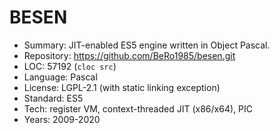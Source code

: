 # BESEN

* Summary:    JIT-enabled ES5 engine written in Object Pascal.
* Repository: https://github.com/BeRo1985/besen.git
* LOC:        57192 (`cloc src`)
* Language:   Pascal
* License:    LGPL-2.1 (with static linking exception)
* Standard:   ES5
* Tech:       register VM, context-threaded JIT (x86/x64), PIC
* Years:      2009-2020
